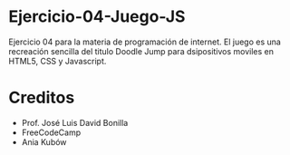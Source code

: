 # Ejercicio-04-Juego-JS

Ejercicio 04 para la materia de programación de internet. El juego es una recreación sencilla del titulo Doodle Jump para dsipositivos moviles en HTML5, CSS y Javascript. 

# Creditos
- Prof. José Luis David Bonilla
- FreeCodeCamp 
- Ania Kubów
